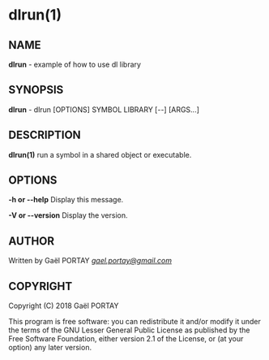 # dlrun(1)

## NAME

**dlrun**  - example of how to use dl library

## SYNOPSIS

**dlrun** - dlrun [OPTIONS] SYMBOL LIBRARY [--] [ARGS...]

## DESCRIPTION

**dlrun(1)** run a symbol in a shared object or executable.

## OPTIONS

**-h or --help**
	Display this message.

**-V or --version**
	Display the version.

## AUTHOR

Written by Gaël PORTAY *gael.portay@gmail.com*

## COPYRIGHT

Copyright (C) 2018 Gaël PORTAY

This program is free software: you can redistribute it and/or modify it under
the terms of the GNU Lesser General Public License as published by the Free
Software Foundation, either version 2.1 of the License, or (at your option) any
later version.

